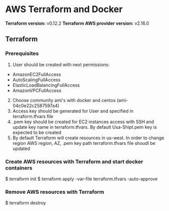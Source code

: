 # AWS Terraform and Docker

**Terraform version:** v0.12.2
**Terraform AWS provider version:** v2.16.0

## Terraform

### Prerequisites
1) User should be created with next permissions:
  - AmazonEC2FullAccess
  - AutoScalingFullAccess
  - ElasticLoadBalancingFullAccess
  - AmazonVPCFullAccess
2) Choose community ami's with docker and centos (ami-04c0e22c2587597a4)
2) Access key should be generated for User and specified in terraform.tfvars file
3) .pem key should be created for EC2 instances access with SSH and update key name in terraform.tfvars. By default Usa-Shipt.pem key is expected to be created
4) By default Terraform will create resources in us-west. In order to change region AWS region, AZ, .pem key path terraform.tfvars file shoudl be updated



### Create AWS resources with Terraform and start docker containers
$ terraform init
$ terraform apply -var-file terraform.tfvars -auto-approve

### Remove AWS resources with Terraform
$ terraform destroy
